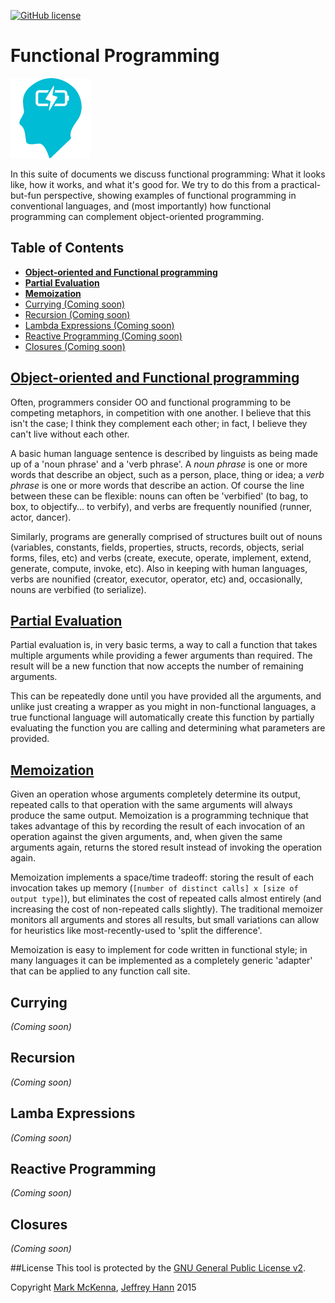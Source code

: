 [![GitHub license](https://img.shields.io/github/license/obihann-learning/functional-programming.svg)](https://github.com/obihann-learning/functional-programming/blob/master/LICENSE)

# Functional Programming

[![logo](https://raw.githubusercontent.com/learn-something-new/learn-something-new.github.io/master/logo.png?v=2)](#)

In this suite of documents we discuss functional programming: What it looks like, how it works, and what it's good for.  We try to do this from a practical-but-fun perspective, showing examples of functional programming in conventional languages, and (most importantly) how functional programming can complement object-oriented programming.

## Table of Contents

+ **[Object-oriented and Functional programming](/object-oriented)**
+ **[Partial Evaluation](/partial-eval)**
+ **[Memoization](/memoization)**
+ [Currying (Coming soon)](#)
+ [Recursion (Coming soon)](#)
+ [Lambda Expressions (Coming soon)](#)
+ [Reactive Programming (Coming soon)](#)
+ [Closures (Coming soon)](#)

## [Object-oriented and Functional programming](/object-oriented)

Often, programmers consider OO and functional programming to be competing metaphors, in competition with one another. I believe that this isn't the case; I think they complement each other; in fact, I believe they can't live without each other.

A basic human language sentence is described by linguists as being made up of a 'noun phrase' and a 'verb phrase'.  A *noun phrase* is one or more words that describe an object, such as a person, place, thing or idea; a *verb phrase* is one or more words that describe an action.  Of course the line between these can be flexible: nouns can often be 'verbified' (to bag, to box, to objectify... to verbify), and verbs are frequently nounified (runner, actor, dancer).

Similarly, programs are generally comprised of structures built out of nouns (variables, constants, fields, properties, structs, records, objects, serial forms, files, etc) and verbs (create, execute, operate, implement, extend, generate, compute, invoke, etc).  Also in keeping with human languages, verbs are nounified (creator, executor, operator, etc) and, occasionally, nouns are verbified (to serialize).

## [Partial Evaluation](/partial-eval)

Partial evaluation is, in very basic terms, a way to call a function that takes multiple arguments while 
providing a fewer arguments than required. The result will be a new function that now accepts the number of remaining arguments. 

This can be repeatedly done until you have provided all the arguments, and unlike just creating a wrapper as you might in 
non-functional languages, a true functional language will automatically create this function by partially evaluating the function you 
are calling and determining what parameters are provided.

## [Memoization](/memoization)

Given an operation whose arguments completely determine its output, repeated calls to that operation with the same arguments will always produce the same output.  Memoization is a programming technique that takes advantage of this by recording the result of each invocation of an operation against the given arguments, and, when given the same arguments again, returns the stored result instead of invoking the operation again.

Memoization implements a space/time tradeoff: storing the result of each invocation takes up memory (`[number of distinct calls] x [size of output type]`), but eliminates the cost of repeated calls almost entirely (and increasing the cost of non-repeated calls slightly).  The traditional memoizer monitors all arguments and stores all results, but small variations can allow for heuristics like most-recently-used to 'split the difference'.

Memoization is easy to implement for code written in functional style; in many languages it can be implemented as a completely generic 'adapter' that can be applied to any function call site.

## Currying

*(Coming soon)*

## Recursion

*(Coming soon)*

## Lamba Expressions

*(Coming soon)*

## Reactive Programming

*(Coming soon)*

## Closures

*(Coming soon)*

##License
This tool is protected by the [GNU General Public License v2](http://www.gnu.org/licenses/gpl-2.0.html).

Copyright [Mark McKenna](https://github.com/markmckenna), [Jeffrey Hann](http://jeffreyhann.ca/) 2015
